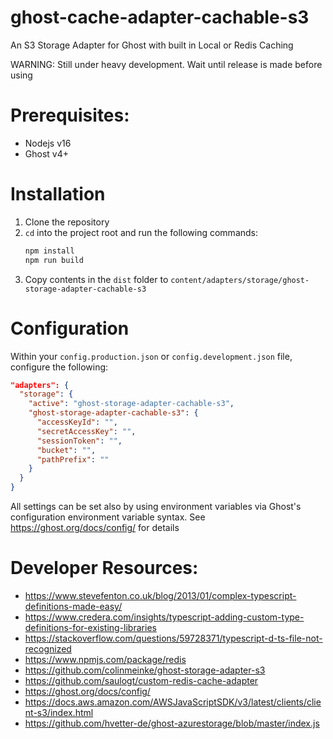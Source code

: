 # ghost-cache-adapter-cachable-s3
An S3 Storage Adapter for Ghost with built in Local or Redis Caching

WARNING: Still under heavy development. Wait until release is made before using

# Prerequisites:
- Nodejs v16
- Ghost v4+

# Installation
1. Clone the repository
2. `cd` into the project root and run the following commands:
   ```bash
   npm install
   npm run build
   ```
3. Copy contents in the `dist` folder to `content/adapters/storage/ghost-storage-adapter-cachable-s3`

# Configuration
Within your `config.production.json` or `config.development.json` file, configure the following:
```json
"adapters": {
  "storage": {
    "active": "ghost-storage-adapter-cachable-s3",
    "ghost-storage-adapter-cachable-s3": {
      "accessKeyId": "",
      "secretAccessKey": "",
      "sessionToken": "",
      "bucket": "",
      "pathPrefix": ""
    }
  }
}
```

All settings can be set also by using environment variables via Ghost's configuration environment variable syntax. See https://ghost.org/docs/config/ for details

# Developer Resources:
- https://www.stevefenton.co.uk/blog/2013/01/complex-typescript-definitions-made-easy/
- https://www.credera.com/insights/typescript-adding-custom-type-definitions-for-existing-libraries
- https://stackoverflow.com/questions/59728371/typescript-d-ts-file-not-recognized
- https://www.npmjs.com/package/redis
- https://github.com/colinmeinke/ghost-storage-adapter-s3
- https://github.com/saulogt/custom-redis-cache-adapter
- https://ghost.org/docs/config/
- https://docs.aws.amazon.com/AWSJavaScriptSDK/v3/latest/clients/client-s3/index.html
- https://github.com/hvetter-de/ghost-azurestorage/blob/master/index.js